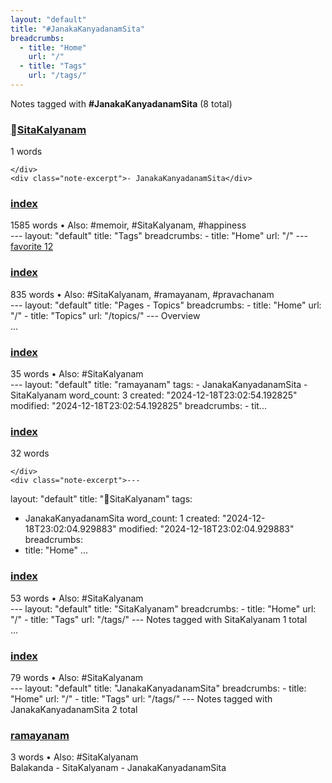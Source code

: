 ```yaml
---
layout: "default"
title: "#JanakaKanyadanamSita"
breadcrumbs:
  - title: "Home"
    url: "/"
  - title: "Tags"
    url: "/tags/"
---
```

Notes tagged with **#JanakaKanyadanamSita** (8 total)

<div class="note-grid">

<div class="note-card">
    <h3><a href="pages/sitakalyanam/">SitaKalyanam</a></h3>
    <div class="note-meta">
        1 words
        
    </div>
    <div class="note-excerpt">- JanakaKanyadanamSita</div>
</div>

<div class="note-card">
    <h3><a href="docs/tags/index/">index</a></h3>
    <div class="note-meta">
        1585 words
        • Also: #memoir, #SitaKalyanam, #happiness
    </div>
    <div class="note-excerpt">---
layout: "default"
title: "Tags"
breadcrumbs:
  - title: "Home"
    url: "/"
---
<div class="tag-cloud">
<a href="favorite/" class="tag" style="--tag-weight: 1.0">favorite 12</a>
<a href="progra...</div>
</div>

<div class="note-card">
    <h3><a href="docs/topics/pages/index/">index</a></h3>
    <div class="note-meta">
        835 words
        • Also: #SitaKalyanam, #ramayanam, #pravachanam
    </div>
    <div class="note-excerpt">---
layout: "default"
title: "Pages - Topics"
breadcrumbs:
  - title: "Home"
    url: "/"
  - title: "Topics"
    url: "/topics/"
---
 Overview

<div class="note-grid">

<div class="note-card">
    ...</div>
</div>

<div class="note-card">
    <h3><a href="docs/pages/ramayanam/index/">index</a></h3>
    <div class="note-meta">
        35 words
        • Also: #SitaKalyanam
    </div>
    <div class="note-excerpt">---
layout: "default"
title: "ramayanam"
tags:
  - JanakaKanyadanamSita
  - SitaKalyanam
word_count: 3
created: "2024-12-18T23:02:54.192825"
modified: "2024-12-18T23:02:54.192825"
breadcrumbs:
  - tit...</div>
</div>

<div class="note-card">
    <h3><a href="docs/pages/sitakalyanam/index/">index</a></h3>
    <div class="note-meta">
        32 words
        
    </div>
    <div class="note-excerpt">---
layout: "default"
title: "SitaKalyanam"
tags:
  - JanakaKanyadanamSita
word_count: 1
created: "2024-12-18T23:02:04.929883"
modified: "2024-12-18T23:02:04.929883"
breadcrumbs:
  - title: "Home"
  ...</div>
</div>

<div class="note-card">
    <h3><a href="docs/tags/sitakalyanam/index/">index</a></h3>
    <div class="note-meta">
        53 words
        • Also: #SitaKalyanam
    </div>
    <div class="note-excerpt">---
layout: "default"
title: "SitaKalyanam"
breadcrumbs:
  - title: "Home"
    url: "/"
  - title: "Tags"
    url: "/tags/"
---
Notes tagged with SitaKalyanam 1 total

<div class="note-grid">
...</div>
</div>

<div class="note-card">
    <h3><a href="docs/tags/janakakanyadanamsita/index/">index</a></h3>
    <div class="note-meta">
        79 words
        • Also: #SitaKalyanam
    </div>
    <div class="note-excerpt">---
layout: "default"
title: "JanakaKanyadanamSita"
breadcrumbs:
  - title: "Home"
    url: "/"
  - title: "Tags"
    url: "/tags/"
---
Notes tagged with JanakaKanyadanamSita 2 total

<div cla...</div>
</div>

<div class="note-card">
    <h3><a href="pages/ramayanam/">ramayanam</a></h3>
    <div class="note-meta">
        3 words
        • Also: #SitaKalyanam
    </div>
    <div class="note-excerpt">Balakanda
	- SitaKalyanam
		- JanakaKanyadanamSita</div>
</div>
</div>